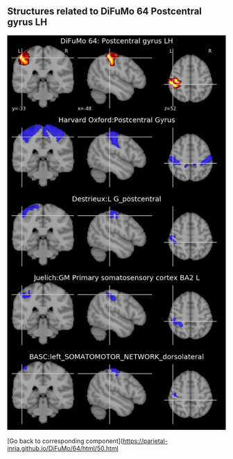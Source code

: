 


## Structures related to DiFuMo 64 Postcentral gyrus LH

![50](50.jpg "Structures related to DiFuMo 64 Postcentral gyrus LH")

[Go back to corresponding component](https://parietal-inria.github.io/DiFuMo/64/html/50.html